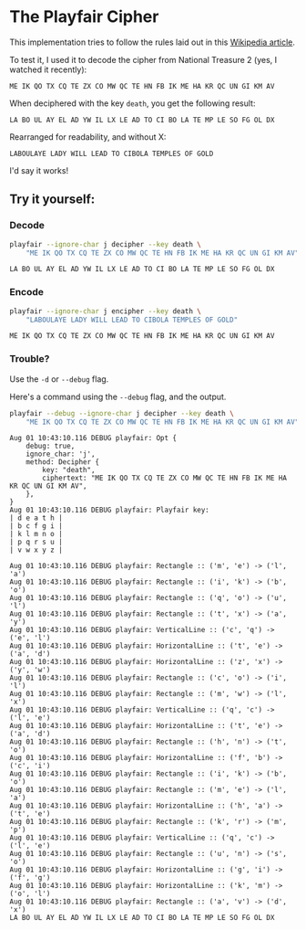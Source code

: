 # The Playfair Cipher

This implementation tries to follow the rules laid out in this [Wikipedia article][wiki].

[wiki]: https://en.wikipedia.org/wiki/Playfair_cipher

To test it, I used it to decode the cipher from National Treasure 2 (yes, I watched it recently):

```
ME IK QO TX CQ TE ZX CO MW QC TE HN FB IK ME HA KR QC UN GI KM AV
```

When deciphered with the key `death`, you get the following result:

```
LA BO UL AY EL AD YW IL LX LE AD TO CI BO LA TE MP LE SO FG OL DX
```

Rearranged for readability, and without X:

```
LABOULAYE LADY WILL LEAD TO CIBOLA TEMPLES OF GOLD
```

I'd say it works!


## Try it yourself:

### Decode

```bash
playfair --ignore-char j decipher --key death \
    "ME IK QO TX CQ TE ZX CO MW QC TE HN FB IK ME HA KR QC UN GI KM AV"
```

```
LA BO UL AY EL AD YW IL LX LE AD TO CI BO LA TE MP LE SO FG OL DX
```

### Encode

```bash
playfair --ignore-char j encipher --key death \
    "LABOULAYE LADY WILL LEAD TO CIBOLA TEMPLES OF GOLD"
```

```
ME IK QO TX CQ TE ZX CO MW QC TE HN FB IK ME HA KR QC UN GI KM AV
```

### Trouble?

Use the `-d` or `--debug` flag.

Here's a command using the `--debug` flag, and the output.

```bash
playfair --debug --ignore-char j decipher --key death \
    "ME IK QO TX CQ TE ZX CO MW QC TE HN FB IK ME HA KR QC UN GI KM AV"
```

```log
Aug 01 10:43:10.116 DEBUG playfair: Opt {
    debug: true,
    ignore_char: 'j',
    method: Decipher {
        key: "death",
        ciphertext: "ME IK QO TX CQ TE ZX CO MW QC TE HN FB IK ME HA KR QC UN GI KM AV",
    },
}
Aug 01 10:43:10.116 DEBUG playfair: Playfair key:
| d e a t h |
| b c f g i |
| k l m n o |
| p q r s u |
| v w x y z |

Aug 01 10:43:10.116 DEBUG playfair: Rectangle :: ('m', 'e') -> ('l', 'a')
Aug 01 10:43:10.116 DEBUG playfair: Rectangle :: ('i', 'k') -> ('b', 'o')
Aug 01 10:43:10.116 DEBUG playfair: Rectangle :: ('q', 'o') -> ('u', 'l')
Aug 01 10:43:10.116 DEBUG playfair: Rectangle :: ('t', 'x') -> ('a', 'y')
Aug 01 10:43:10.116 DEBUG playfair: VerticalLine :: ('c', 'q') -> ('e', 'l')
Aug 01 10:43:10.116 DEBUG playfair: HorizontalLine :: ('t', 'e') -> ('a', 'd')
Aug 01 10:43:10.116 DEBUG playfair: HorizontalLine :: ('z', 'x') -> ('y', 'w')
Aug 01 10:43:10.116 DEBUG playfair: Rectangle :: ('c', 'o') -> ('i', 'l')
Aug 01 10:43:10.116 DEBUG playfair: Rectangle :: ('m', 'w') -> ('l', 'x')
Aug 01 10:43:10.116 DEBUG playfair: VerticalLine :: ('q', 'c') -> ('l', 'e')
Aug 01 10:43:10.116 DEBUG playfair: HorizontalLine :: ('t', 'e') -> ('a', 'd')
Aug 01 10:43:10.116 DEBUG playfair: Rectangle :: ('h', 'n') -> ('t', 'o')
Aug 01 10:43:10.116 DEBUG playfair: HorizontalLine :: ('f', 'b') -> ('c', 'i')
Aug 01 10:43:10.116 DEBUG playfair: Rectangle :: ('i', 'k') -> ('b', 'o')
Aug 01 10:43:10.116 DEBUG playfair: Rectangle :: ('m', 'e') -> ('l', 'a')
Aug 01 10:43:10.116 DEBUG playfair: HorizontalLine :: ('h', 'a') -> ('t', 'e')
Aug 01 10:43:10.116 DEBUG playfair: Rectangle :: ('k', 'r') -> ('m', 'p')
Aug 01 10:43:10.116 DEBUG playfair: VerticalLine :: ('q', 'c') -> ('l', 'e')
Aug 01 10:43:10.116 DEBUG playfair: Rectangle :: ('u', 'n') -> ('s', 'o')
Aug 01 10:43:10.116 DEBUG playfair: HorizontalLine :: ('g', 'i') -> ('f', 'g')
Aug 01 10:43:10.116 DEBUG playfair: HorizontalLine :: ('k', 'm') -> ('o', 'l')
Aug 01 10:43:10.116 DEBUG playfair: Rectangle :: ('a', 'v') -> ('d', 'x')
LA BO UL AY EL AD YW IL LX LE AD TO CI BO LA TE MP LE SO FG OL DX
```